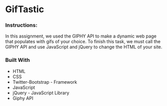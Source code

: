 # GifTastic

### Instructions:

In this assignment, we used the GIPHY API to make a dynamic web page that populates with gifs of your choice. To finish this task, we must call the GIPHY API and use JavaScript and jQuery to change the HTML of your site.

### Built With
- HTML
- CSS
- Twitter-Bootstrap - Framework
- JavaScript
- jQuery - JavaScript Library
- Giphy API
